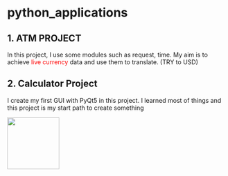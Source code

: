 # python_applications
<h2>1. ATM PROJECT </h2>
<p> In this project, I use some modules such as request, time. My aim is to achieve <span style = "color : red">live currency</span> data and use them to translate. (TRY to USD)
<h2>2. Calculator Project </h2>
<p> I create my first GUI with PyQt5 in this project. I learned most of things and this project is my start path to create something</p>
<img src="https://www.linkpicture.com/q/first_2.png" widht="120" height="120"> 
